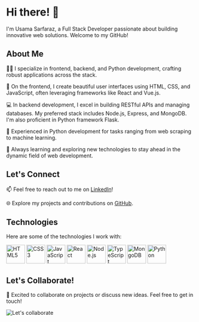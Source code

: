 # Hi there! 👋

I'm Usama Sarfaraz, a Full Stack Developer passionate about building innovative web solutions. Welcome to my GitHub!

## About Me

👨‍💻 I specialize in frontend, backend, and Python development, crafting robust applications across the stack.

🎨 On the frontend, I create beautiful user interfaces using HTML, CSS, and JavaScript, often leveraging frameworks like React and Vue.js.

💻 In backend development, I excel in building RESTful APIs and managing databases. My preferred stack includes Node.js, Express, and MongoDB. I'm also proficient in Python framework Flask.

🐍 Experienced in Python development for tasks ranging from web scraping to machine learning.

🚀 Always learning and exploring new technologies to stay ahead in the dynamic field of web development.

## Let's Connect

📫 Feel free to reach out to me on [LinkedIn](https://www.linkedin.com/in/usama-sarfaraz-278516155/)!

🌐 Explore my projects and contributions on [GitHub](https://github.com/UsamaSarfaraz0).

## Technologies

Here are some of the technologies I work with:

<img src="https://edent.github.io/SuperTinyIcons/images/svg/html5.svg" width="50" title="HTML5"> <img src="https://edent.github.io/SuperTinyIcons/images/svg/css3.svg" width="50" title="CSS3"> <img src="https://edent.github.io/SuperTinyIcons/images/svg/javascript.svg" width="50" title="JavaScript"> <img src="https://edent.github.io/SuperTinyIcons/images/svg/react.svg" width="50" title="React"> <img src="https://edent.github.io/SuperTinyIcons/images/svg/nodejs.svg" width="50" title="Node.js"> <img src="https://edent.github.io/SuperTinyIcons/images/svg/typescript.svg" width="50" title="TypeScript"> <img src="https://edent.github.io/SuperTinyIcons/images/svg/mongodb.svg" width="50" title="MongoDB"> <img src="https://edent.github.io/SuperTinyIcons/images/svg/python.svg" width="50" title="Python">

## Let's Collaborate!

🚀 Excited to collaborate on projects or discuss new ideas. Feel free to get in touch!

![Let's collaborate](collaborate.gif)

